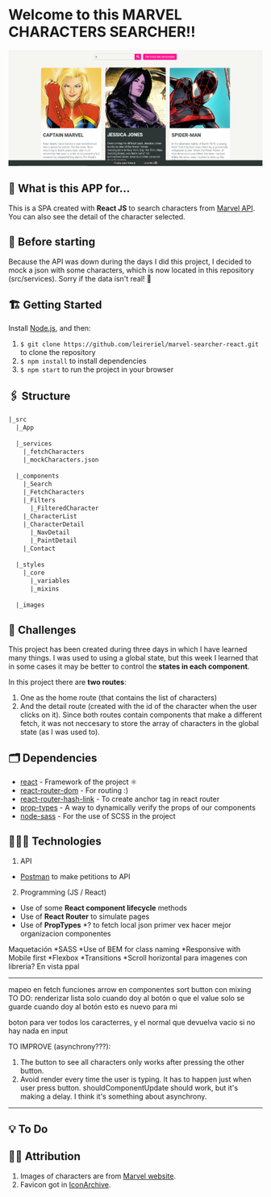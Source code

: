 # Welcome to this MARVEL CHARACTERS SEARCHER!!

![Screenshot of app](./src/images/project_screenshot.PNG)

## 🤖 What is this APP for...
This is a SPA created with **React JS** to search characters from [Marvel API](https://developer.marvel.com/). You can also see the detail of the character selected.

## 👀 Before starting
Because the API was down during the days I did this project, I decided to mock a json with some characters, which is now located in this repository (src/services). Sorry if the data isn't real! 🙈

## 🏗 Getting Started
Install [Node.js](https://nodejs.org/), and then:
1. `$ git clone https://github.com/leireriel/marvel-searcher-react.git` to clone the repository
2. `$ npm install` to install dependencies 
3. `$ npm start` to run the project in your browser 

## 🖇 Structure
```
|_src
  |_App

  |_services
    |_fetchCharacters
    |_mockCharacters.json

  |_components
    |_Search
    |_FetchCharacters
    |_Filters
      |_FilteredCharacter
    |_CharacterList
    |_CharacterDetail
      |_NavDetail
      |_PaintDetail
    |_Contact
  
  |_styles
    |_core
      |_variables
      |_mixins

  |_images
```

## 💪 Challenges
This project has been created during three days in which I have learned many things.
I was used to using a global state, but this week I learned that in some cases it may be better to control the **states in each component**.

In this project there are **two routes**:
1. One as the home route (that contains the list of characters)
2. And the detail route (created with the id of the character when the user clicks on it).
Since both routes contain components that make a different fetch, it was not neccesary to store the array of characters in the global state (as I was used to).

## 🗂 Dependencies
* [react](https://www.npmjs.com/package/react) - Framework of the project ⚛ 
* [react-router-dom](https://www.npmjs.com/package/react-router-dom) - For routing :)
* [react-router-hash-link](https://www.npmjs.com/package/react-router-hash-link) - To create anchor tag in react router
* [prop-types](https://www.npmjs.com/package/prop-types) - A way to dynamically verify the props of our components
* [node-sass](https://www.npmjs.com/package/node-sass) - For the use of SCSS in the project

## 👩🏼‍💻 Technologies
1. API
* [Postman](https://www.getpostman.com/) to make petitions to API

2. Programming (JS / React)
* Use of some **React component lifecycle** methods
* Use of **React Router** to simulate pages
* Use of **PropTypes**
*? to fetch local json primer vex
hacer mejor organizacion componentes

Maquetación
*SASS
*Use of BEM for class naming
*Responsive with Mobile first
*Flexbox
*Transitions
*Scroll horizontal para imagenes con librería? En vista ppal

---
mapeo en fetch
funciones arrow en componentes
sort
button con mixing
TO DO:
renderizar lista solo cuando doy al botón
o que el value solo se guarde cuando doy al botón
esto es nuevo para mi

boton para ver todos los caracterres, y el normal que devuelva vacio si no hay nada en input

TO IMPROVE (asynchrony???):

1. The button to see all characters only works after pressing the other button.
2. Avoid render every time the user is typing. It has to happen just when user press button.
shouldComponentUpdate should work, but it's making a delay. I think it's something about asynchrony.

---
## 💡 To Do

## 👨‍🏫 Attribution
1. Images of characters are from [Marvel website](https://www.marvel.com/explore).
2. Favicon got in [IconArchive](http://www.iconarchive.com/show/ultrabuuf-icons-by-mattahan/Comics-Spiderwoman-icon.html).

